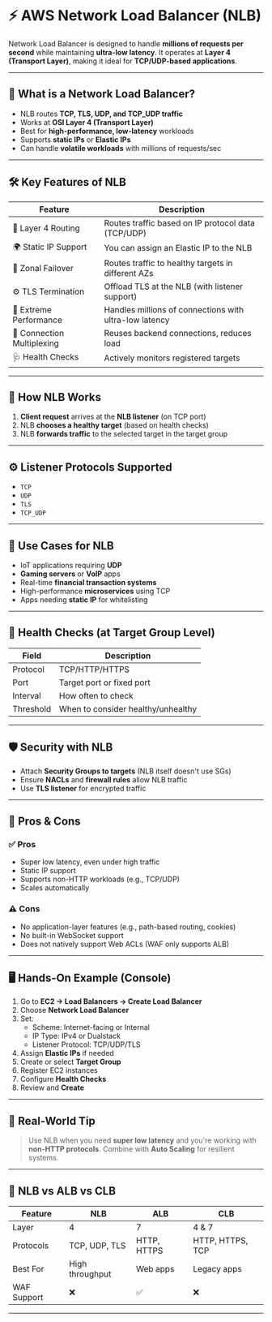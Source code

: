 
# ⚡ AWS Network Load Balancer (NLB)

Network Load Balancer is designed to handle **millions of requests per second** while maintaining **ultra-low latency**. It operates at **Layer 4 (Transport Layer)**, making it ideal for **TCP/UDP-based applications**.

---

## 🧠 What is a Network Load Balancer?

- NLB routes **TCP, TLS, UDP, and TCP_UDP traffic**
- Works at **OSI Layer 4 (Transport Layer)**
- Best for **high-performance, low-latency** workloads
- Supports **static IPs** or **Elastic IPs**
- Can handle **volatile workloads** with millions of requests/sec

---

## 🛠️ Key Features of NLB

| Feature | Description |
|--------|-------------|
| 🔄 Layer 4 Routing | Routes traffic based on IP protocol data (TCP/UDP) |
| 🌍 Static IP Support | You can assign an Elastic IP to the NLB |
| 🔄 Zonal Failover | Routes traffic to healthy targets in different AZs |
| ⚙️ TLS Termination | Offload TLS at the NLB (with listener support) |
| 🚀 Extreme Performance | Handles millions of connections with ultra-low latency |
| 🔁 Connection Multiplexing | Reuses backend connections, reduces load |
| 🩺 Health Checks | Actively monitors registered targets |

---

## 🔁 How NLB Works

1. **Client request** arrives at the **NLB listener** (on TCP port)
2. NLB **chooses a healthy target** (based on health checks)
3. NLB **forwards traffic** to the selected target in the target group

---

## ⚙️ Listener Protocols Supported

- `TCP`
- `UDP`
- `TLS`
- `TCP_UDP`

---

## 🎯 Use Cases for NLB

- IoT applications requiring **UDP**
- **Gaming servers** or **VoIP** apps
- Real-time **financial transaction systems**
- High-performance **microservices** using TCP
- Apps needing **static IP** for whitelisting

---

## 🧪 Health Checks (at Target Group Level)

| Field | Description |
|-------|-------------|
| Protocol | TCP/HTTP/HTTPS |
| Port | Target port or fixed port |
| Interval | How often to check |
| Threshold | When to consider healthy/unhealthy |

---

## 🛡️ Security with NLB

- Attach **Security Groups to targets** (NLB itself doesn't use SGs)
- Ensure **NACLs** and **firewall rules** allow NLB traffic
- Use **TLS listener** for encrypted traffic

---

## 🧰 Pros & Cons

### ✅ Pros
- Super low latency, even under high traffic
- Static IP support
- Supports non-HTTP workloads (e.g., TCP/UDP)
- Scales automatically

### ⚠️ Cons
- No application-layer features (e.g., path-based routing, cookies)
- No built-in WebSocket support
- Does not natively support Web ACLs (WAF only supports ALB)

---

## 🖥️ Hands-On Example (Console)

1. Go to **EC2 → Load Balancers → Create Load Balancer**
2. Choose **Network Load Balancer**
3. Set:
   - Scheme: Internet-facing or Internal
   - IP Type: IPv4 or Dualstack
   - Listener Protocol: TCP/UDP/TLS
4. Assign **Elastic IPs** if needed
5. Create or select **Target Group**
6. Register EC2 instances
7. Configure **Health Checks**
8. Review and **Create**

---

## 📌 Real-World Tip

> Use NLB when you need **super low latency** and you're working with **non-HTTP protocols**. Combine with **Auto Scaling** for resilient systems.

---

## 🔄 NLB vs ALB vs CLB

| Feature | NLB | ALB | CLB |
|--------|-----|-----|-----|
| Layer | 4 | 7 | 4 & 7 |
| Protocols | TCP, UDP, TLS | HTTP, HTTPS | HTTP, HTTPS, TCP |
| Best For | High throughput | Web apps | Legacy apps |
| WAF Support | ❌ | ✅ | ❌ |

---
